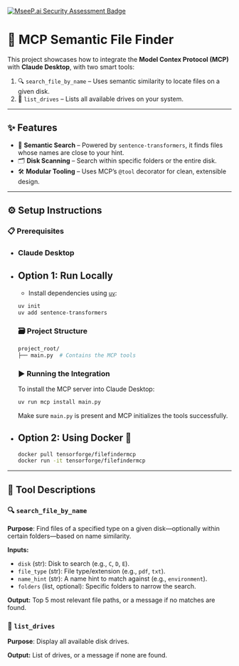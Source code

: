 [![MseeP.ai Security Assessment Badge](https://mseep.net/pr/nikhil-yadav15-semanticfilefindermcp-badge.png)](https://mseep.ai/app/nikhil-yadav15-semanticfilefindermcp)

# 🚀 MCP Semantic File Finder

This project showcases how to integrate the **Model Contex Protocol (MCP)** with **Claude Desktop**, with two smart tools:

1. 🔍 `search_file_by_name` – Uses semantic similarity to locate files on a given disk.
2. 💽 `list_drives` – Lists all available drives on your system.

---

## ✨ Features

* 🧠 **Semantic Search** – Powered by `sentence-transformers`, it finds files whose names are close to your hint.
* 🗂️ **Disk Scanning** – Search within specific folders or the entire disk.
* 🛠️ **Modular Tooling** – Uses MCP’s `@tool` decorator for clean, extensible design.

---

## ⚙️ Setup Instructions

  ### 📋 Prerequisites
  * ### Claude Desktop

* ## Option 1: Run Locally
  
  * Install dependencies using [`uv`](https://github.com/astral-sh/uv):
  
  ```bash
  uv init
  uv add sentence-transformers
  ```
  
  ### 🗃️ Project Structure
  
  ```bash
  project_root/
  ├── main.py  # Contains the MCP tools
  ```
  
  ### ▶️ Running the Integration
  
  To install the MCP server into Claude Desktop:
  
  ```bash
  uv run mcp install main.py
  ```
  
  Make sure `main.py` is present and MCP initializes the tools successfully.
  
* ## Option 2: Using Docker 🐳
    ```bash
  docker pull tensorforge/filefindermcp
  docker run -it tensorforge/filefindermcp
  ```
---

## 🧰 Tool Descriptions

### 🔍 `search_file_by_name`

**Purpose**: Find files of a specified type on a given disk—optionally within certain folders—based on name similarity.

**Inputs:**

* `disk` (str): Disk to search (e.g., `C`, `D`, `E`).
* `file_type` (str): File type/extension (e.g., `pdf`, `txt`).
* `name_hint` (str): A name hint to match against (e.g., `environment`).
* `folders` (list, optional): Specific folders to narrow the search.

**Output:**
Top 5 most relevant file paths, or a message if no matches are found.

### 💽 `list_drives`

**Purpose**: Display all available disk drives.

**Output:**
List of drives, or a message if none are found.

